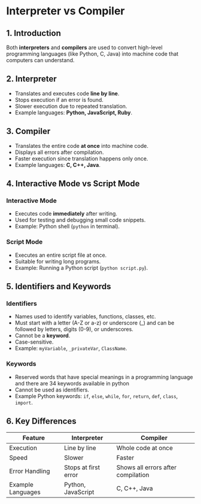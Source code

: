 # Interpreter vs Compiler

## 1. Introduction
Both **interpreters** and **compilers** are used to convert high-level programming languages (like Python, C, Java) into machine code that computers can understand.

## 2. Interpreter
- Translates and executes code **line by line**.
- Stops execution if an error is found.
- Slower execution due to repeated translation.
- Example languages: **Python, JavaScript, Ruby**.

## 3. Compiler
- Translates the entire code **at once** into machine code.
- Displays all errors after compilation.
- Faster execution since translation happens only once.
- Example languages: **C, C++, Java**.

## 4. Interactive Mode vs Script Mode
### **Interactive Mode**
- Executes code **immediately** after writing.
- Used for testing and debugging small code snippets.
- Example: Python shell (`python` in terminal).

### **Script Mode**
- Executes an entire script file at once.
- Suitable for writing long programs.
- Example: Running a Python script (`python script.py`).

## 5. Identifiers and Keywords
### **Identifiers**
- Names used to identify variables, functions, classes, etc.
- Must start with a letter (A-Z or a-z) or underscore (_) and can be followed by letters, digits (0-9), or underscores.
- Cannot be a **keyword**.
- Case-sensitive.
- Example: `myVariable`, `_privateVar`, `ClassName`.

### **Keywords**
- Reserved words that have special meanings in a programming language and there are 34  keywords  available in python
- Cannot be used as identifiers.
- Example Python keywords: `if`, `else`, `while`, `for`, `return`, `def`, `class`, `import`.

## 6. Key Differences

| Feature         | Interpreter | Compiler |
|---------------|-----------|---------|
| Execution     | Line by line | Whole code at once |
| Speed        | Slower | Faster |
| Error Handling | Stops at first error | Shows all errors after compilation |
| Example Languages | Python, JavaScript | C, C++, Java |

